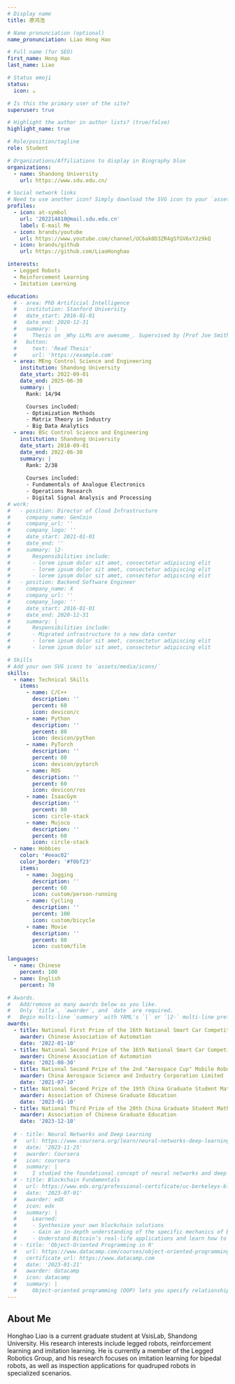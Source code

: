 ```yaml
---
# Display name
title: 廖鸿浩

# Name pronunciation (optional)
name_pronunciation: Liao Hong Hao

# Full name (for SEO)
first_name: Hong Hao
last_name: Liao

# Status emoji
status:
  icon: ☕️

# Is this the primary user of the site?
superuser: true

# Highlight the author in author lists? (true/false)
highlight_name: true

# Role/position/tagline
role: Student

# Organizations/Affiliations to display in Biography blox
organizations:
  - name: Shandong University
    url: https://www.sdu.edu.cn/

# Social network links
# Need to use another icon? Simply download the SVG icon to your `assets/media/icons/` folder.
profiles:
  - icon: at-symbol
    url: '202214818@mail.sdu.edu.cn'
    label: E-mail Me
  - icon: brands/youtube
    url: https://www.youtube.com/channel/UC6ak0D3ZR4gSfGV6xYJz9kQ
  - icon: brands/github
    url: https://github.com/LiaoHonghao

interests:
  - Legged Robots
  - Reinforcement Learning
  - Imitation Learning

education:
  # - area: PhD Artificial Intelligence
  #   institution: Stanford University
  #   date_start: 2016-01-01
  #   date_end: 2020-12-31
  #   summary: |
  #     Thesis on _Why LLMs are awesome_. Supervised by [Prof Joe Smith](https://example.com). Presented papers at 5 IEEE conferences with the contributions being published in 2 Springer journals.
  #   button:
  #     text: 'Read Thesis'
  #     url: 'https://example.com'
  - area: MEng Control Science and Engineering
    institution: Shandong University
    date_start: 2022-09-01
    date_end: 2025-06-30
    summary: |
      Rank: 14/94

      Courses included:
      - Optimization Methods
      - Matrix Theory in Industry
      - Big Data Analytics
  - area: BSc Control Science and Engineering
    institution: Shandong University
    date_start: 2018-09-01
    date_end: 2022-06-30
    summary: |
      Rank: 2/38
      
      Courses included:
      - Fundamentals of Analogue Electronics
      - Operations Research
      - Digital Signal Analysis and Processing
# work:
#   - position: Director of Cloud Infrastructure
#     company_name: GenCoin
#     company_url: ''
#     company_logo: ''
#     date_start: 2021-01-01
#     date_end: ''
#     summary: |2-
#       Responsibilities include:
#       - lorem ipsum dolor sit amet, consectetur adipiscing elit
#       - lorem ipsum dolor sit amet, consectetur adipiscing elit
#       - lorem ipsum dolor sit amet, consectetur adipiscing elit
#   - position: Backend Software Engineer
#     company_name: X
#     company_url: ''
#     company_logo: ''
#     date_start: 2016-01-01
#     date_end: 2020-12-31
#     summary: |
#       Responsibilities include:
#       - Migrated infrastructure to a new data center
#       - lorem ipsum dolor sit amet, consectetur adipiscing elit
#       - lorem ipsum dolor sit amet, consectetur adipiscing elit

# Skills
# Add your own SVG icons to `assets/media/icons/`
skills:
  - name: Technical Skills
    items:
      - name: C/C++
        description: ''
        percent: 60
        icon: devicon/c
      - name: Python
        description: ''
        percent: 80
        icon: devicon/python
      - name: PyTorch
        description: ''
        percent: 80
        icon: devicon/pytorch
      - name: ROS
        description: ''
        percent: 60
        icon: devicon/ros
      - name: IsaacGym
        description: ''
        percent: 80
        icon: circle-stack
      - name: Mujoco
        description: ''
        percent: 60
        icon: circle-stack
  - name: Hobbies
    color: '#eeac02'
    color_border: '#f0bf23'
    items:
      - name: Jogging
        description: ''
        percent: 60
        icon: custom/person-running
      - name: Cycling
        description: ''
        percent: 100
        icon: custom/bicycle
      - name: Movie
        description: ''
        percent: 80
        icon: custom/film

languages:
  - name: Chinese
    percent: 100
  - name: English
    percent: 70

# Awards.
#   Add/remove as many awards below as you like.
#   Only `title`, `awarder`, and `date` are required.
#   Begin multi-line `summary` with YAML's `|` or `|2-` multi-line prefix and indent 2 spaces below.
awards:
  - title: National First Prize of the 16th National Smart Car Competition for College Students
    awarder: Chinese Association of Automation
    date: '2022-01-10'
  - title: National Second Prize of the 16th National Smart Car Competition for College Students
    awarder: Chinese Association of Automation
    date: '2021-08-30'
  - title: National Second Prize of the 2nd "Aerospace Cup" Mobile Robot AI Innovation and Technology Challenge
    awarder: China Aerospace Science and Industry Corporation Limited
    date: '2021-07-10'
  - title: National Second Prize of the 19th China Graduate Student Mathematical Modelling Competition
    awarder: Association of Chinese Graduate Education
    date: '2023-01-10'
  - title: National Third Prize of the 20th China Graduate Student Mathematical Modelling Competition
    awarder: Association of Chinese Graduate Education
    date: '2023-12-10'
  
  # - title: Neural Networks and Deep Learning
  #   url: https://www.coursera.org/learn/neural-networks-deep-learning
  #   date: '2023-11-25'
  #   awarder: Coursera
  #   icon: coursera
  #   summary: |
  #     I studied the foundational concept of neural networks and deep learning. By the end, I was familiar with the significant technological trends driving the rise of deep learning; build, train, and apply fully connected deep neural networks; implement efficient (vectorized) neural networks; identify key parameters in a neural network’s architecture; and apply deep learning to your own applications.
  # - title: Blockchain Fundamentals
  #   url: https://www.edx.org/professional-certificate/uc-berkeleyx-blockchain-fundamentals
  #   date: '2023-07-01'
  #   awarder: edX
  #   icon: edx
  #   summary: |
  #     Learned:
  #     - Synthesize your own blockchain solutions
  #     - Gain an in-depth understanding of the specific mechanics of Bitcoin
  #     - Understand Bitcoin’s real-life applications and learn how to attack and destroy Bitcoin, Ethereum, smart contracts and Dapps, and alternatives to Bitcoin’s Proof-of-Work consensus algorithm
  # - title: 'Object-Oriented Programming in R'
  #   url: https://www.datacamp.com/courses/object-oriented-programming-with-s3-and-r6-in-r
  #   certificate_url: https://www.datacamp.com
  #   date: '2023-01-21'
  #   awarder: datacamp
  #   icon: datacamp
  #   summary: |
  #     Object-oriented programming (OOP) lets you specify relationships between functions and the objects that they can act on, helping you manage complexity in your code. This is an intermediate level course, providing an introduction to OOP, using the S3 and R6 systems. S3 is a great day-to-day R programming tool that simplifies some of the functions that you write. R6 is especially useful for industry-specific analyses, working with web APIs, and building GUIs.
---
```


## About Me

Honghao Liao is a current graduate student at VsisLab, Shandong University. His research interests include legged robots, reinforcement learning and imitation learning. He is currently a member of the Legged Robotics Group, and his research focuses on imitation learning for bipedal robots, as well as inspection applications for quadruped robots in specialized scenarios.
